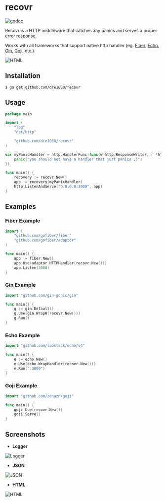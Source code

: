 # recovr

[![godoc](http://img.shields.io/badge/godoc-reference-blue.svg?style=flat)](https://pkg.go.dev/github.com/dre1080/recovr)

Recovr is a HTTP middleware that catches any panics and serves a proper error response.

Works with all frameworks that support native http handler (eg. [Fiber](https://github.com/gofiber/fiber), [Echo](https://github.com/labstack/echo), [Gin](https://github.com/gin-gonic/gin), [Goji](https://github.com/zenazn/goji), etc.).

![HTML](./images/html.jpg)

## Installation

```
$ go get github.com/dre1080/recovr
```

## Usage

```go
package main

import (
    "log"
    "net/http"

    "github.com/dre1080/recovr"
)

var myPanicHandler = http.HandlerFunc(func(w http.ResponseWriter, r *http.Request) {
    panic("you should not have a handler that just panics ;)")
})

func main() {
    recovery := recovr.New()
    app := recovery(myPanicHandler)
    http.ListenAndServe("0.0.0.0:3000", app)
}
```

## Examples

### Fiber Example

```go
import (
	"github.com/gofiber/fiber"
	"github.com/gofiber/adaptor"
)

func main() {
    app := fiber.New()
    app.Use(adaptor.HTTPHandler(recovr.New()))
    app.Listen(3000)
}
```

### Gin Example

```go
import "github.com/gin-gonic/gin"

func main() {
    g := gin.Default()
    g.Use(gin.WrapH(recovr.New()))
    g.Run()
}
```

### Echo Example

```go
import "github.com/labstack/echo/v4"

func main() {
    e := echo.New()
    e.Use(echo.WrapHandler(recovr.New()))
    e.Run(":3000")
}
```

### Goji Example

```go
import "github.com/zenazn/goji"

func main() {
    goji.Use(recovr.New())
    goji.Serve()
}
```

## Screenshots

- **Logger**

![Logger](./images/logger.jpg)

- **JSON**

![JSON](./images/json.jpg)

- **HTML**

![HTML](./images/html.jpg)

